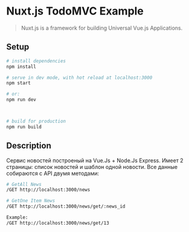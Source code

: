 # Nuxt.js TodoMVC Example

> Nuxt.js is a framework for building Universal Vue.js Applications.

## Setup

```bash
# install dependencies
npm install

# serve in dev mode, with hot reload at localhost:3000
npm start

# or:
npm run dev



# build for production
npm run build

```

## Description

Сервис новостей построеный на Vue.Js + Node.Js Express. Имеет 2 страницы: список новостей и шаблон одной новости.
Все данные собираются с API двумя методами:

```bash
# GetAll News
/GET http://localhost:3000/news

# GetOne Item News
/GET http://localhost:3000/news/get/:news_id

Example:
/GET http://localhost:3000/news/get/13

```